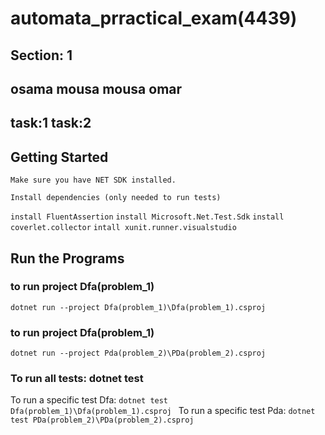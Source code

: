 # automata_prractical_exam(4439)
## Section: 1
## osama mousa mousa omar
## task:1 task:2

## Getting Started
``` Make sure you have NET SDK installed. ```


 ``` Install dependencies (only needed to run tests) ```

 
 ``` install FluentAssertion ```
``` install Microsoft.Net.Test.Sdk ```
``` install coverlet.collector ```
 ``` intall xunit.runner.visualstudio ```


## Run the Programs
### to run project Dfa(problem_1)
``` dotnet run --project Dfa(problem_1)\Dfa(problem_1).csproj  ```

### to run project Dfa(problem_1)

``` dotnet run --project Pda(problem_2)\PDa(problem_2).csproj ```

### To run all tests: dotnet test
To run a specific test Dfa: ```dotnet test Dfa(problem_1)\Dfa(problem_1).csproj ```
To run a specific test Pda: ``` dotnet test PDa(problem_2)\PDa(problem_2).csproj ```
